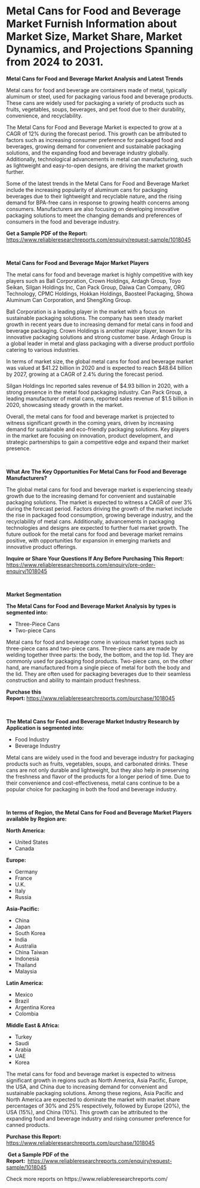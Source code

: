 <p><h1>Metal Cans for Food and Beverage Market Furnish Information about Market Size, Market Share, Market Dynamics, and Projections Spanning from 2024 to 2031.</h1></p><p><strong>Metal Cans for Food and Beverage Market Analysis and Latest Trends</strong></p>
<p><p>Metal cans for food and beverage are containers made of metal, typically aluminum or steel, used for packaging various food and beverage products. These cans are widely used for packaging a variety of products such as fruits, vegetables, soups, beverages, and pet food due to their durability, convenience, and recyclability.</p><p>The Metal Cans for Food and Beverage Market is expected to grow at a CAGR of 12% during the forecast period. This growth can be attributed to factors such as increasing consumer preference for packaged food and beverages, growing demand for convenient and sustainable packaging solutions, and the expanding food and beverage industry globally. Additionally, technological advancements in metal can manufacturing, such as lightweight and easy-to-open designs, are driving the market growth further.</p><p>Some of the latest trends in the Metal Cans for Food and Beverage Market include the increasing popularity of aluminum cans for packaging beverages due to their lightweight and recyclable nature, and the rising demand for BPA-free cans in response to growing health concerns among consumers. Manufacturers are also focusing on developing innovative packaging solutions to meet the changing demands and preferences of consumers in the food and beverage industry.</p></p>
<p><strong>Get a Sample PDF of the Report:&nbsp;</strong> <a href="https://www.reliableresearchreports.com/enquiry/request-sample/1018045">https://www.reliableresearchreports.com/enquiry/request-sample/1018045</a></p>
<p>&nbsp;</p>
<p><strong>Metal Cans for Food and Beverage Major Market Players</strong></p>
<p><p>The metal cans for food and beverage market is highly competitive with key players such as Ball Corporation, Crown Holdings, Ardagh Group, Toyo Seikan, Silgan Holdings Inc, Can Pack Group, Daiwa Can Company, ORG Technology, CPMC Holdings, Hokkan Holdings, Baosteel Packaging, Showa Aluminum Can Corporation, and ShengXing Group.</p><p>Ball Corporation is a leading player in the market with a focus on sustainable packaging solutions. The company has seen steady market growth in recent years due to increasing demand for metal cans in food and beverage packaging. Crown Holdings is another major player, known for its innovative packaging solutions and strong customer base. Ardagh Group is a global leader in metal and glass packaging with a diverse product portfolio catering to various industries.</p><p>In terms of market size, the global metal cans for food and beverage market was valued at $41.22 billion in 2020 and is expected to reach $48.64 billion by 2027, growing at a CAGR of 2.4% during the forecast period.</p><p>Silgan Holdings Inc reported sales revenue of $4.93 billion in 2020, with a strong presence in the metal food packaging industry. Can Pack Group, a leading manufacturer of metal cans, reported sales revenue of $1.5 billion in 2020, showcasing steady growth in the market.</p><p>Overall, the metal cans for food and beverage market is projected to witness significant growth in the coming years, driven by increasing demand for sustainable and eco-friendly packaging solutions. Key players in the market are focusing on innovation, product development, and strategic partnerships to gain a competitive edge and expand their market presence.</p></p>
<p>&nbsp;</p>
<p><strong>What Are The Key Opportunities For Metal Cans for Food and Beverage Manufacturers?</strong></p>
<p><p>The global metal cans for food and beverage market is experiencing steady growth due to the increasing demand for convenient and sustainable packaging solutions. The market is expected to witness a CAGR of over 3% during the forecast period. Factors driving the growth of the market include the rise in packaged food consumption, growing beverage industry, and the recyclability of metal cans. Additionally, advancements in packaging technologies and designs are expected to further fuel market growth. The future outlook for the metal cans for food and beverage market remains positive, with opportunities for expansion in emerging markets and innovative product offerings.</p></p>
<p><strong>Inquire or Share Your Questions If Any Before Purchasing This Report:</strong> <a href="https://www.reliableresearchreports.com/enquiry/pre-order-enquiry/1018045">https://www.reliableresearchreports.com/enquiry/pre-order-enquiry/1018045</a></p>
<p>&nbsp;</p>
<p><strong>Market Segmentation</strong></p>
<p><strong>The Metal Cans for Food and Beverage Market Analysis by types is segmented into:</strong></p>
<p><ul><li>Three-Piece Cans</li><li>Two-piece Cans</li></ul></p>
<p><p>Metal cans for food and beverage come in various market types such as three-piece cans and two-piece cans. Three-piece cans are made by welding together three parts: the body, the bottom, and the top lid. They are commonly used for packaging food products. Two-piece cans, on the other hand, are manufactured from a single piece of metal for both the body and the lid. They are often used for packaging beverages due to their seamless construction and ability to maintain product freshness.</p></p>
<p><strong>Purchase this Report:&nbsp;</strong><a href="https://www.reliableresearchreports.com/purchase/1018045">https://www.reliableresearchreports.com/purchase/1018045</a></p>
<p>&nbsp;</p>
<p><strong>The Metal Cans for Food and Beverage Market Industry Research by Application is segmented into:</strong></p>
<p><ul><li>Food Industry</li><li>Beverage Industry</li></ul></p>
<p><p>Metal cans are widely used in the food and beverage industry for packaging products such as fruits, vegetables, soups, and carbonated drinks. These cans are not only durable and lightweight, but they also help in preserving the freshness and flavor of the products for a longer period of time. Due to their convenience and cost-effectiveness, metal cans continue to be a popular choice for packaging in both the food and beverage industry.</p></p>
<p>&nbsp;</p>
<p><strong>In terms of Region, the Metal Cans for Food and Beverage Market Players available by Region are:</strong></p>
<p>
    <p> <strong> North America: </strong>
        <ul>
            <li>United States</li>
            <li>Canada</li>
        </ul>
        </p> 
    <p> <strong> Europe: </strong>
        <ul>
            <li>Germany</li>
            <li>France</li>
            <li>U.K.</li>
            <li>Italy</li>
            <li>Russia</li>
        </ul>
        </p> 
    <p> <strong> Asia-Pacific: </strong>
        <ul>
            <li>China</li>
            <li>Japan</li>
            <li>South Korea</li>
            <li>India</li>
            <li>Australia</li>
            <li>China Taiwan</li>
            <li>Indonesia</li>
            <li>Thailand</li>
            <li>Malaysia</li>
        </ul>
        </p> 
    <p> <strong> Latin America: </strong>
        <ul>
            <li>Mexico</li>
            <li>Brazil</li>
            <li>Argentina Korea</li>
            <li>Colombia</li>
        </ul>
        </p> 
    <p> <strong> Middle East & Africa: </strong>
        <ul>
            <li>Turkey</li>
            <li>Saudi</li>
            <li>Arabia</li>
            <li>UAE</li>
            <li>Korea</li>
        </ul>
    </p>
    </p>
<p><p>The metal cans for food and beverage market is expected to witness significant growth in regions such as North America, Asia Pacific, Europe, the USA, and China due to increasing demand for convenient and sustainable packaging solutions. Among these regions, Asia Pacific and North America are expected to dominate the market with market share percentages of 30% and 25% respectively, followed by Europe (20%), the USA (15%), and China (10%). This growth can be attributed to the expanding food and beverage industry and rising consumer preference for canned products.</p></p>
<p><strong>Purchase this Report: </strong><a href="https://www.reliableresearchreports.com/purchase/1018045">https://www.reliableresearchreports.com/purchase/1018045</a></p>
<p>&nbsp;<strong>Get a Sample PDF of the Report:&nbsp;&nbsp;</strong><a href="https://www.reliableresearchreports.com/enquiry/request-sample/1018045">https://www.reliableresearchreports.com/enquiry/request-sample/1018045</a></p>
<p><strong></strong></p>
<p>Check more reports on https://www.reliableresearchreports.com/</p>